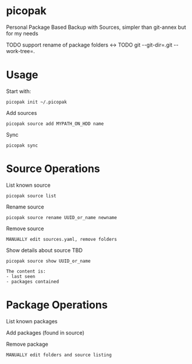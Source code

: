 # picopak
Personal Package Based Backup with Sources, simpler than git-annex but for my needs

TODO support rename of package folders <-> 
TODO git --git-dir=.git --work-tree=.

# Usage

Start with:

	picopak init ~/.picopak

Add sources

	picopak source add MYPATH_ON_HDD name

Sync

	picopak sync

# Source Operations

List known source

	picopak source list

Rename source

	picopak source rename UUID_or_name newname

Remove source

	MANUALLY edit sources.yaml, remove folders

Show details about source TBD

	picopak source show UUID_or_name

	The content is:
	- last seen
	- packages contained

# Package Operations

List known packages

Add packages (found in source)

Remove package
	
	MANUALLY edit folders and source listing
